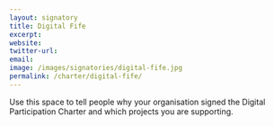 ```yaml
---
layout: signatory
title: Digital Fife
excerpt: 
website: 
twitter-url:
email: 
image: /images/signatories/digital-fife.jpg
permalink: /charter/digital-fife/
---
```


Use this space to tell people why your organisation signed the Digital Participation Charter and which projects you are supporting.
